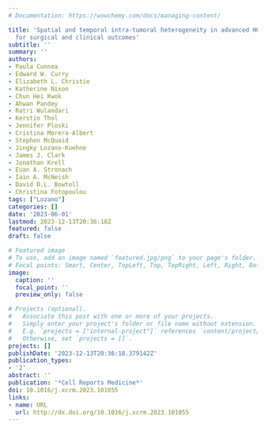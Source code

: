 ```yaml
---
# Documentation: https://wowchemy.com/docs/managing-content/

title: 'Spatial and temporal intra-tumoral heterogeneity in advanced HGSOC: Implications
  for surgical and clinical outcomes'
subtitle: ''
summary: ''
authors:
- Paula Cunnea
- Edward W. Curry
- Elizabeth L. Christie
- Katherine Nixon
- Chun Hei Kwok
- Ahwan Pandey
- Ratri Wulandari
- Kerstin Thol
- Jennifer Ploski
- Cristina Morera-Albert
- Stephen McQuaid
- Jingky Lozano-Kuehne
- James J. Clark
- Jonathan Krell
- Euan A. Stronach
- Iain A. McNeish
- David D.L. Bowtell
- Christina Fotopoulou
tags: ["Lozano"]
categories: []
date: '2023-06-01'
lastmod: 2023-12-13T20:36:18Z
featured: false
draft: false

# Featured image
# To use, add an image named `featured.jpg/png` to your page's folder.
# Focal points: Smart, Center, TopLeft, Top, TopRight, Left, Right, BottomLeft, Bottom, BottomRight.
image:
  caption: ''
  focal_point: ''
  preview_only: false

# Projects (optional).
#   Associate this post with one or more of your projects.
#   Simply enter your project's folder or file name without extension.
#   E.g. `projects = ["internal-project"]` references `content/project/deep-learning/index.md`.
#   Otherwise, set `projects = []`.
projects: []
publishDate: '2023-12-13T20:36:18.379142Z'
publication_types:
- '2'
abstract: ''
publication: '*Cell Reports Medicine*'
doi: 10.1016/j.xcrm.2023.101055
links:
- name: URL
  url: http://dx.doi.org/10.1016/j.xcrm.2023.101055
---
```

